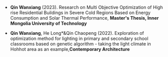 - <strong>Qin Wanxiang</strong> (2023). Research on Multi Objective Optimization of High rise Residential Buildings in Severe Cold Regions Based on Energy Consumption and Solar Thermal Performance, <strong>Master's Thesis, Inner Mongolia University of Technology</strong>

- <strong>Qin Wanxiang</strong>, He Long*&Qin Chaopeng (2022). Exploration of optimization method for lighting in primary and secondary school classrooms based on genetic algorithm - taking the light climate in Hohhot area as an example,<strong>Contemporary Architecture</strong>

